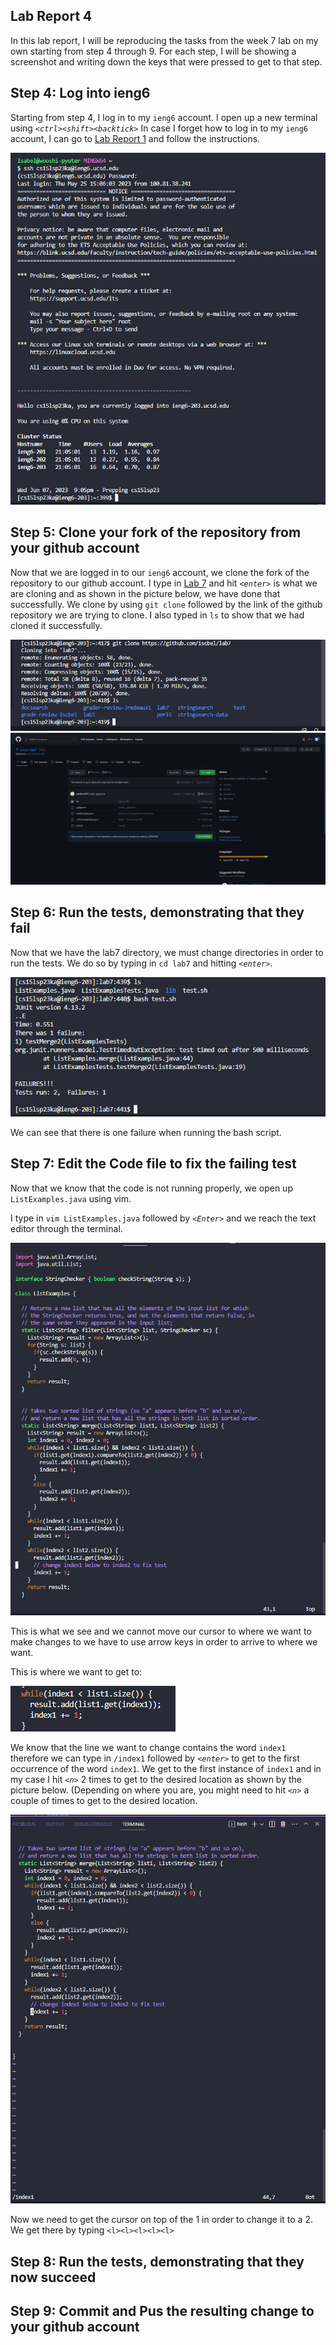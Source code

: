 ## Lab Report 4
In this lab report, I will be reproducing the tasks from the week 7 lab on my own starting from step 4 through 9. For each step, I will be showing a screenshot and writing down the keys that were pressed to get to that step.  

## Step 4: Log into ieng6
Starting from step 4, I log in to my `ieng6` account. 
I open up a new terminal using *`<ctrl><shift><backtick>`*
In case I forget how to log in to my `ieng6` account, I can go to [Lab Report 1](https://iscbel.github.io/cse15l-lab-reports/LabReport1.html#remotely-connecting-to-ieng6) and follow the instructions. 

![logging in](pictures/logginin.png)

## Step 5: Clone your fork of the repository from your github account
Now that we are logged in to our `ieng6` account, we clone the fork of the repository to our github account. I type in [Lab 7](https://github.com/ucsd-cse15l-s23/lab7) and hit *`<enter>`* is what we are cloning and as shown in the picture below, we have done that successfully. 
We clone by using `git clone` followed by the link of the github repository we are trying to clone. I also typed in `ls` to show that we had cloned it successfully. 

![Clone repo](pictures/clonereal.png)
![Fork repo](pictures/forkrepo.png)

## Step 6: Run the tests, demonstrating that they fail
Now that we have the lab7 directory, we must change directories in order to run the tests. We do so by typing in `cd lab7` and hitting *`<enter>`*. 

![Fail](pictures/failureorg.png)

We can see that there is one failure when running the bash script.

## Step 7: Edit the Code file to fix the failing test
Now that we know that the code is not running properly, we open up `ListExamples.java` using vim. 

I type in `vim ListExamples.java` followed by *`<Enter>`* and we reach the text editor through the terminal. 

![Opening of VIM](pictures/vimopen.png)

This is what we see and we cannot move our cursor to where we want to make changes to we have to use arrow keys in order to arrive to where we want. 

This is where we want to get to:

![Error](pictures/error.png)

We know that the line we want to change contains the word `index1` therefore we can type in `/index1` followed by *`<enter>`* to get to the first occurrence of the word `index1`.
We get to the first instance of `index1` and in my case I hit *`<n>`* 2 times to get to the desired location as shown by the picture below. (Depending on where you are, you might need to hit *`<n>`* a couple of times to get to the desired location. 

![Location](pictures/vimsearch.png)

Now we need to get the cursor on top of the 1 in order to change it to a 2. 
We get there by typing `<l><l><l><l><l>`
## Step 8: Run the tests, demonstrating that they now succeed
## Step 9: Commit and Pus the resulting change to your github account
